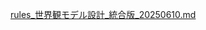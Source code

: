 [rules_世界観モデル設計_統合版_20250610.md](https://github.com/user-attachments/files/20683385/rules_._._20250610.md)
